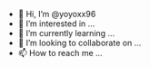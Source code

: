 - 👋 Hi, I’m @yoyoxx96
- 👀 I’m interested in ...
- 🌱 I’m currently learning ...
- 💞️ I’m looking to collaborate on ...
- 📫 How to reach me ...

<!---
yoyoxx96/yoyoxx96 is a ✨ special ✨ repository because its `README.md` (this file) appears on your GitHub profile.
You can click the Preview link to take a loo

python3 sherlock user1 user2 user3 @
Lahmehna3meh 


Lahmehna3meh 
